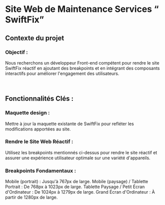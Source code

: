 # Site Web de Maintenance Services “ SwiftFix”
## Contexte du projet
### Objectif :

Nous recherchons un développeur Front-end compétent pour rendre le site SwiftFix réactif en ajoutant des breakpoints et en intégrant des composants interactifs pour améliorer l'engagement des utilisateurs.

​

## Fonctionnalités Clés :

### Maquette design :

Mettre à jour la maquette existante de SwiftFix pour refléter les modifications apportées au site.

### Rendre le Site Web Réactif :

Utilisez les breakpoints mentionnés ci-dessus pour rendre le site réactif et assurer une expérience utilisateur optimale sur une variété d'appareils.

### Breakpoints Fondamentaux :

Mobile (portrait) : Jusqu'à 767px de large.
Mobile (paysage) / Tablette Portrait : De 768px à 1023px de large.
Tablette Paysage / Petit Écran d'Ordinateur : De 1024px à 1279px de large.
Grand Écran d'Ordinateur : À partir de 1280px de large.
